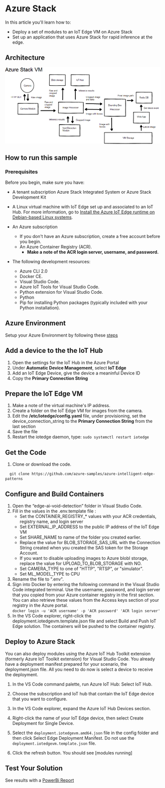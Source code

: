 # Azure Stack

In this article you'll learn how to:
  - Deploy a set of modules to an IoT Edge VM on Azure Stack
  - Set up an application that uses Azure Stack for rapid inference at
    the edge.

## Architecture

![](edgeai-media/media/azurestack.png)

## How to run this sample
### Prerequisites
Before you begin, make sure you have:
  - A tenant subscription Azure Stack Integrated System or Azure Stack Development Kit
  - A Linux virtual machine with IoT Edge set up and associated to an IoT Hub. For more information, go to [Install the Azure IoT Edge runtime on Debian-based Linux systems](https://docs.microsoft.com/en-us/azure/iot-edge/how-to-install-iot-edge-linux).

  - An Azure subscription
      - If you don't have an Azure subscription, create a free account
        before you begin.
      - An Azure Container Registry (ACR).
          - **Make a note of the ACR login server, username, and
            password.**
  - The following development resources:
      - Azure CLI 2.0    
      - Docker CE.    
      - Visual Studio Code.    
      - Azure IoT Tools for Visual Studio Code.    
      - Python extension for Visual Studio Code.    
      - Python    
      - Pip for installing Python packages (typically included with your
        Python installation).

## Azure Environment
Setup your Azure Environment by following these [steps](./azure-resources.md)


## Add a device to the the IoT Hub
1.  Open the settings for the IoT Hub in the Azure Portal
1.  Under **Automatic Device Management**, select **IoT Edge**
1.  Add an IoT Edge Device, give the device a meaninful Device ID
1.  Copy the **Primary Connection String**


## Prepare the IoT Edge VM

1.  Make a note of the virtual machine's IP address.
1.  Create a folder on the IoT Edge VM for images from the camera.
1.  Edit the **/etc/iotedge/config.yaml** file, under provisioning, set the device_connection_string to the **Primary Connection String** from the last section
1.  Save the file
1.  Restart the iotedge daemon, type:  `sudo systemctl restart iotedge`


## Get the Code

1.  Clone or download the code.
```
  git clone https://github.com/azure-samples/azure-intelligent-edge-patterns
```
## Configure and Build Containers
1.  Open the “edge-ai-void-detection” folder in Visual Studio Code.
1.  Fill in the values in the .env.template file :
    * Set the CONTAINER_REGISTRY_* values with your ACR credentials, 	registry name, and login server
    * Set EXTERNAL_IP_ADDRESS to the public IP address of the IoT Edge VM
    * Set SHARE_NAME to name of the folder you created earlier.
    * Replace the value for BLOB_STORAGE_SAS_URL with the Connection String created when you created the SAS token for the Storage Account.
    * If you want to disable uploading images to Azure blobl storage, replace the value for UPLOAD_TO_BLOB_STORAGE with NO.
    * Set CAMERA_TYPE to one of "HTTP", "RTSP", or "simulator".
    * Set ML_MODEL_TYPE to CPU
1.  Rename the file to ".env".
1.  Sign into Docker by entering the following command in the Visual Studio Code integrated 
    terminal. Use the username, password, and login
    server that you copied from your Azure container registry in the
    first section. You can also retrieve these values from the Access
    keys section of your registry in the Azure portal.    
`docker login -u 'ACR username' -p 'ACR password' 'ACR login
        server'`
1.  In the VS Code explorer, right-click the deployment.iotedgevm.template.json
    file and select Build and Push IoT Edge solution.  The containers will be
    pushed to the container registry.

## Deploy to Azure Stack

You can also deploy modules using the Azure IoT Hub Toolkit extension
(formerly Azure IoT Toolkit extension) for Visual Studio Code. You
already have a deployment manifest prepared for your scenario, the
deployment.json file. All you need to do now is select a device to
receive the deployment.

1.  In the VS Code command palette, run Azure IoT Hub: Select IoT Hub.

1.  Choose the subscription and IoT hub that contain the IoT Edge device
    that you want to configure.

1.  In the VS Code explorer, expand the Azure IoT Hub Devices section.

1.  Right-click the name of your IoT Edge device, then select Create
    Deployment for Single Device.

1.  Select the `deployment.iotedgevm.amd64.json` file in the config folder and then click
    Select Edge Deployment Manifest. Do not use the
    `deployment.iotedgevm.template.json` file.

1.  Click the refresh button. You should see \[modules running\]

## Test Your Solution

See results with a [PowerBi Report](../PowerBi/PowerBi.md)